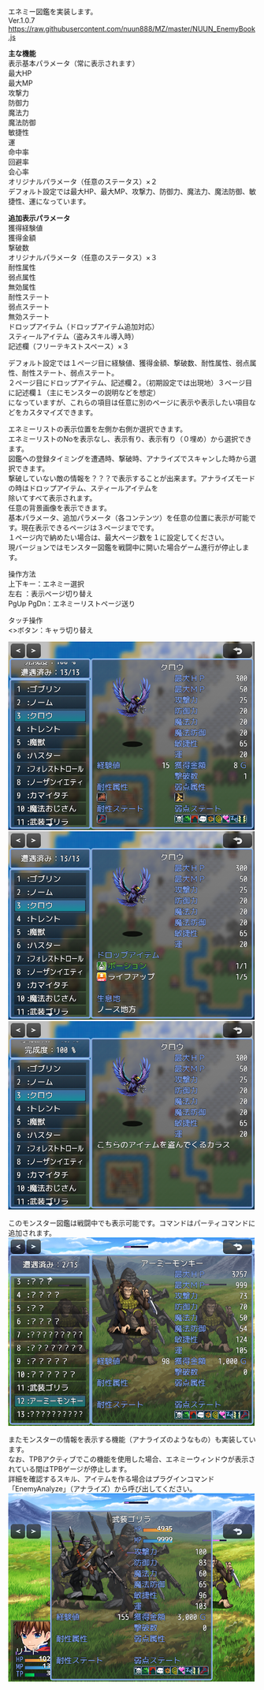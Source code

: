 エネミー図鑑を実装します。<br>
Ver.1.0.7<br>
https://raw.githubusercontent.com/nuun888/MZ/master/NUUN_EnemyBook.js<br>

<B>主な機能</B><br>
表示基本パラメータ（常に表示されます）<br>
最大HP<br>
最大MP<br>
攻撃力<br>
防御力<br>
魔法力<br>
魔法防御<br>
敏捷性<br>
運<br>
命中率<br>
回避率<br>
会心率<br>
オリジナルパラメータ（任意のステータス）×２<br>
デフォルト設定では最大HP、最大MP、攻撃力、防御力、魔法力、魔法防御、敏捷性、運になっています。<br>

<B>追加表示パラメータ</B><br>
獲得経験値<br>
獲得金額<br>
撃破数<br>
オリジナルパラメータ（任意のステータス）×３<br>
耐性属性<br>
弱点属性<br>
無効属性<br>
耐性ステート<br>
弱点ステート<br>
無効ステート<br>
ドロップアイテム（ドロップアイテム追加対応）<br>
スティールアイテム（盗みスキル導入時）<br>
記述欄（フリーテキストスペース）×３<br>

デフォルト設定では１ページ目に経験値、獲得金額、撃破数、耐性属性、弱点属性、耐性ステート、弱点ステート。<br>
２ページ目にドロップアイテム、記述欄２。（初期設定では出現地）３ページ目に記述欄１（主にモンスターの説明などを想定）<br>
になっていますが、これらの項目は任意に別のページに表示や表示したい項目などをカスタマイズできます。<br>

エネミーリストの表示位置を左側か右側か選択できます。<br>
エネミーリストのNoを表示なし、表示有り、表示有り（０埋め）から選択できます。<br>
図鑑への登録タイミングを遭遇時、撃破時、アナライズでスキャンした時から選択できます。<br>
撃破していない敵の情報を？？？で表示することが出来ます。アナライズモードの時はドロップアイテム、スティールアイテムを<br>
除いてすべて表示されます。<br>
任意の背景画像を表示できます。<br>
基本パラメータ、追加パラメータ（各コンテンツ）を任意の位置に表示が可能です。現在表示できるページは３ページまでです。<br>
１ページ内で納めたい場合は、最大ページ数を１に設定してください。<br>
現バージョンではモンスター図鑑を戦闘中に開いた場合ゲーム進行が停止します。<br>

操作方法<br>
上下キー：エネミー選択<br>
左右 ：表示ページ切り替え<br>
PgUp PgDn：エネミーリストページ送り<br>

タッチ操作<br>
<>ボタン：キャラ切り替え<br>

![画像](img/EnemyBook1.png)
![画像](img/EnemyBook2.png)
![画像](img/EnemyBook3.png)

このモンスター図鑑は戦闘中でも表示可能です。コマンドはパーティコマンドに追加されます。<br>
![画像](img/EnemyBook5.png)

またモンスターの情報を表示する機能（アナライズのようなもの）も実装しています。<br>
なお、TPBアクティブでこの機能を使用した場合、エネミーウィンドウが表示されている間はTPBゲージが停止します。<br>
詳細を確認するスキル、アイテムを作る場合はプラグインコマンド「EnemyAnalyze」（アナライズ）から呼び出してください。<br>
![画像](img/EnemyBook6.png)
